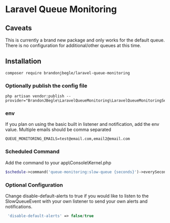 # Laravel Queue Monitoring

## Caveats
This is currently a brand new package and only works for the default queue. There is no configuration for additional/other queues at this time.

## Installation

```composer require brandonjbegle/laravel-queue-monitoring```

### Optionally publish the config file

```shell
php artisan vendor:publish --provider="BrandonJBegle\LaravelQueueMonitoring\LaravelQueueMonitoringServiceProvider"
```

### env
If you plan on using the basic built in listener and notification, add the env value. Multiple emails should be comma separated

```dotenv
QUEUE_MONITORING_EMAILS=test@email.com,email2@email.com

```

### Scheduled Command
Add the command to your app\Console\Kernel.php

```php
$schedule->command('queue-monitoring:slow-queue {seconds}')->everySecond();
```

### Optional Configuration

Change disable-default-alerts to true if you would like to listen to the SlowQueueEvent with your own listener to send your own alerts and notifications.

```php
 'disable-default-alerts' => false/true
```
